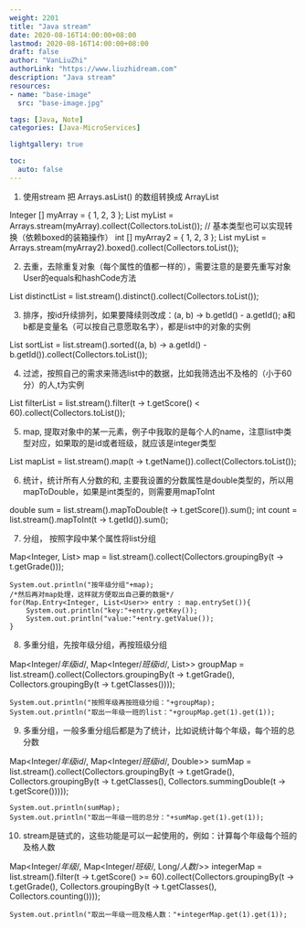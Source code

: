 ```yaml
---
weight: 2201
title: "Java stream"
date: 2020-08-16T14:00:00+08:00
lastmod: 2020-08-16T14:00:00+08:00
draft: false
author: "VanLiuZhi"
authorLink: "https://www.liuzhidream.com"
description: "Java stream"
resources:
- name: "base-image"
  src: "base-image.jpg"

tags: [Java, Note]
categories: [Java-MicroServices]

lightgallery: true

toc:
  auto: false
---
```


1. 使用stream 把 Arrays.asList() 的数组转换成 ArrayList

Integer [] myArray = { 1, 2, 3 };
List myList = Arrays.stream(myArray).collect(Collectors.toList());
// 基本类型也可以实现转换（依赖boxed的装箱操作）
int [] myArray2 = { 1, 2, 3 };
List myList = Arrays.stream(myArray2).boxed().collect(Collectors.toList());

2. 去重，去除重复对象（每个属性的值都一样的），需要注意的是要先重写对象User的equals和hashCode方法

List<User> distinctList = list.stream().distinct().collect(Collectors.toList());

3. 排序，按id升续排列，如果要降续则改成：(a, b) -> b.getId() - a.getId(); a和b都是变量名（可以按自己意愿取名字），都是list中的对象的实例

List<User> sortList = list.stream().sorted((a, b) -> a.getId() - b.getId()).collect(Collectors.toList());
 
4. 过滤，按照自己的需求来筛选list中的数据，比如我筛选出不及格的（小于60分）的人,t为实例

List<User> filterList = list.stream().filter(t -> t.getScore() < 60).collect(Collectors.toList());
 
5. map, 提取对象中的某一元素，例子中我取的是每个人的name，注意list中类型对应，如果取的是id或者班级，就应该是integer类型

List<String> mapList = list.stream().map(t -> t.getName()).collect(Collectors.toList());
 
6. 统计，统计所有人分数的和, 主要我设置的分数属性是double类型的，所以用mapToDouble，如果是int类型的，则需要用mapToInt

double sum = list.stream().mapToDouble(t -> t.getScore()).sum();
int count = list.stream().mapToInt(t -> t.getId()).sum();
 
7. 分组， 按照字段中某个属性将list分组

Map<Integer, List<User>> map = list.stream().collect(Collectors.groupingBy(t -> t.getGrade()));

    System.out.println("按年级分组"+map);
    /*然后再对map处理，这样就方便取出自己要的数据*/
    for(Map.Entry<Integer, List<User>> entry : map.entrySet()){
        System.out.println("key:"+entry.getKey());
        System.out.println("value:"+entry.getValue());
    }
 
8. 多重分组，先按年级分组，再按班级分组
    
Map<Integer/*年级id*/, Map<Integer/*班级id*/, List<User>>> groupMap = list.stream().collect(Collectors.groupingBy(t -> t.getGrade(), Collectors.groupingBy(t -> t.getClasses())));
    
    System.out.println("按照年级再按班级分组："+groupMap);
    System.out.println("取出一年级一班的list："+groupMap.get(1).get(1));

9. 多重分组，一般多重分组后都是为了统计，比如说统计每个年级，每个班的总分数
    
Map<Integer/*年级id*/, Map<Integer/*班级id*/, Double>> sumMap = list.stream().collect(Collectors.groupingBy(t -> t.getGrade(), Collectors.groupingBy(t -> t.getClasses(), Collectors.summingDouble(t -> t.getScore()))));

    System.out.println(sumMap);
    System.out.println("取出一年级一班的总分："+sumMap.get(1).get(1));

10. stream是链式的，这些功能是可以一起使用的，例如：计算每个年级每个班的及格人数

Map<Integer/*年级*/, Map<Integer/*班级*/, Long/*人数*/>> integerMap = list.stream().filter(t -> t.getScore() >= 60).collect(Collectors.groupingBy(t -> t.getGrade(), Collectors.groupingBy(t -> t.getClasses(), Collectors.counting())));

    System.out.println("取出一年级一班及格人数："+integerMap.get(1).get(1));

